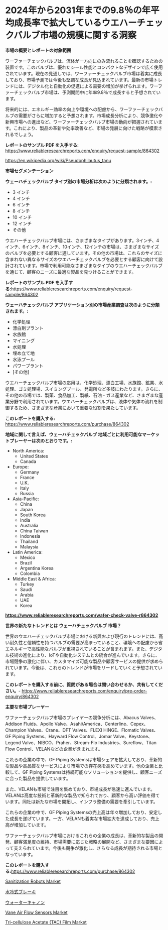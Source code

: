 <p><h1>2024年から2031年までの9.8％の年平均成長率で拡大しているウエハーチェックバルブ市場の規模に関する洞察</h1></p><p><strong>市場の概要とレポートの対象範囲</strong></p>
<p><p>ワーファーチェックバルブは、流体が一方向にのみ流れることを確認するための装置です。このバルブは、優れたシール性能とコンパクトなデザインで広く使用されています。現在の見通しでは、ワーファーチェックバルブ市場は着実に成長しており、市場予測では今後も堅調な成長が見込まれています。最新の市場トレンドには、デジタル化と自動化の促進による需要の増加が挙げられます。ワーファーチェックバルブ市場は、予測期間中に年率9.8％で成長すると予想されています。</p><p>将来的には、エネルギー効率の向上や環境への配慮から、ワーファーチェックバルブの需要がさらに増加すると予想されます。市場成長分析により、競争激化や新興市場への進出など、ワーファーチェックバルブ市場の動向が把握されています。これにより、製品の革新や効率改善など、市場の発展に向けた戦略が模索されるでしょう。</p></p>
<p><strong>レポートのサンプル PDF を入手する:</strong> <a href="https://www.reliableresearchreports.com/enquiry/request-sample/864302">https://www.reliableresearchreports.com/enquiry/request-sample/864302</a></p>
<p><a href="https://en.wikipedia.org/wiki/Pseudophilautus_tanu">https://en.wikipedia.org/wiki/Pseudophilautus_tanu</a></p>
<p><strong>市場セグメンテーション</strong></p>
<p><strong>ウェーハチェックバルブ タイプ別の市場分析は次のように分類されます。:</strong></p>
<p><ul><li>3 インチ</li><li>4 インチ</li><li>6 インチ</li><li>8 インチ</li><li>10 インチ</li><li>12 インチ</li><li>その他</li></ul></p>
<p><p>ウエハーチェックバルブ市場には、さまざまなタイプがあります。3インチ、4インチ、6インチ、8インチ、10インチ、12インチの市場は、さまざまなサイズのバルブを必要とする顧客に適しています。その他の市場は、これらのサイズに含まれない異なるサイズのウエハーチェックバルブを必要とする顧客に向けて設計されています。市場で利用可能なさまざまなタイプのウエハーチェックバルブを通じて、顧客のニーズに最適な製品を見つけることができます。</p></p>
<p><strong>レポートのサンプル PDF を入手する:</strong><a href="https://www.reliableresearchreports.com/enquiry/request-sample/864302">https://www.reliableresearchreports.com/enquiry/request-sample/864302</a></p>
<p><strong> ウェーハチェックバルブ アプリケーション別の市場産業調査は次のように分類されます。:</strong></p>
<p><ul><li>化学処理</li><li>漂白剤プラント</li><li>水族館</li><li>マイニング</li><li>水処理</li><li>埋め立て地</li><li>水泳プール</li><li>パワープラント</li><li>[その他]</li></ul></p>
<p><p>ウエハーチェックバルブ市場の応用は、化学処理、漂白工場、水族館、鉱業、水処理、ゴミ処理場、スイミングプール、発電所など多岐にわたります。さらに、その他の市場では、製薬、食品加工、製紙、石油・ガス産業など、さまざまな産業分野で利用されています。ウエハーチェックバルブは、液体や気体の流れを制御するため、さまざまな産業において重要な役割を果たしています。</p></p>
<p><strong>このレポートを購入する:</strong> <a href="https://www.reliableresearchreports.com/purchase/864302">https://www.reliableresearchreports.com/purchase/864302</a></p>
<p><strong>地域に関して言えば、ウェーハチェックバルブ 地域ごとに利用可能なマーケットプレーヤーは次のとおりです。:</strong></p>
<p><ul>
    <li>
        North America:
        <ul>
            <li>United States</li>
            <li>Canada</li>
        </ul>
    </li>
    <li>
        Europe:
        <ul>
            <li>Germany</li>
            <li>France</li>
            <li>U.K.</li>
            <li>Italy</li>
            <li>Russia</li>
        </ul>
    </li>
    <li>
        Asia-Pacific:
        <ul>
            <li>China</li>
            <li>Japan</li>
            <li>South Korea</li>
            <li>India</li>
            <li>Australia</li>
            <li>China Taiwan</li>
            <li>Indonesia</li>
            <li>Thailand</li>
            <li>Malaysia</li>
        </ul>
    </li>
    <li>
        Latin America:
        <ul>
            <li>Mexico</li>
            <li>Brazil</li>
            <li>Argentina Korea</li>
            <li>Colombia</li>
        </ul>
    </li>
    <li>
        Middle East & Africa:
        <ul>
            <li>Turkey</li>
            <li>Saudi</li>
            <li>Arabia</li>
            <li>UAE</li>
            <li>Korea</li>
        </ul>
    </li>
    </ul></p>
<p><strong><a href="https://www.reliableresearchreports.com/wafer-check-valve-r864302">https://www.reliableresearchreports.com/wafer-check-valve-r864302</a></strong></p>
<p><strong>世界の新たなトレンドとは ウェーハチェックバルブ 市場？</strong></p>
<p><p>世界のウエハーチェックバルブ市場における新興および現行のトレンドには、高い耐久性と信頼性を持つバルブの需要が高まっていること、環境への配慮から省エネルギーで高性能なバルブが重視されていることが含まれます。また、デジタル技術の進化により、IoTや自動化システムとの統合が進んでいます。さらに、市場競争の激化に伴い、カスタマイズ可能な製品や顧客サービスの提供が求められています。今後は、これらのトレンドが市場をリードしていくと予想されています。</p></p>
<p><strong>このレポートを購入する前に、質問がある場合は問い合わせるか、共有してください。</strong>- <a href="https://www.reliableresearchreports.com/enquiry/pre-order-enquiry/864302">https://www.reliableresearchreports.com/enquiry/pre-order-enquiry/864302</a></p>
<p><strong>主要な市場プレーヤー</strong></p>
<p><p>ワファーチェックバルブ市場のプレイヤーの競争分析には、Abacus Valves、Addison Fluids、Apollo Valve、Asahi/America、Centerline、Cepex、Champion Valves、Crane、DFT Valves、FLEXI HINGE、Flomatic Valves、GF Piping Systems、Hayward Flow Control、Jomar Valve、Keystone、Legend Valve、NIBCO、Praher、Stream-Flo Industries、Sureflow、Titan Flow Control、VELANなどの企業が含まれます。</p><p>これらの企業の中で、GF Piping Systemsは市場シェアを拡大しており、革新的な製品や高品質なサービスにより市場での存在感を高めています。他の企業と比較して、GF Piping Systemsは持続可能なソリューションを提供し、顧客ニーズに合った製品を提供しています。</p><p>また、VELANも市場で注目を集めており、市場成長が急速に進んでいます。VELANは高度な技術と革新的な製品で知られており、顧客から高い評価を得ています。同社は新たな市場を開拓し、インフラ整備の需要を牽引しています。</p><p>これらの企業の中で、GF Piping Systemsの売上高は年々増加しており、安定した成長を遂げています。一方、VELANも着実な市場拡大を達成しており、売上高が増加しています。</p><p>ワファーチェックバルブ市場におけるこれらの企業の成長は、革新的な製品の開発、顧客満足度の維持、市場需要に応じた戦略の展開など、さまざまな要因によって支えられています。今後も競争が激化し、さらなる成長が期待される市場となっています。</p></p>
<p><strong>このレポートを購入する:</strong><a href="https://www.reliableresearchreports.com/purchase/864302">https://www.reliableresearchreports.com/purchase/864302</a></p>
<p><p><a href="https://issuu.com/reportprime-2/docs/sanitization-robots-market-size-2030.pptx">Sanitization Robots Market</a></p><p><a href="https://github.com/mohamedbakry57/Market-Research-Report-List-5/blob/main/723594145519.md">水冷式ブレーキ</a></p><p><a href="https://github.com/zjkmgcs938405/Market-Research-Report-List-3/blob/main/417695245520.md">ウォーターキャノン</a></p><p><a href="https://github.com/seamusocallaghan/Market-Research-Report-List-1/blob/main/vane-air-flow-sensors-market.md">Vane Air Flow Sensors Market</a></p><p><a href="https://medium.com/@bethelokon998/tri-cellulose-acetate-tac-film-market-outlook-complete-industry-analysis-2024-to-2031-cb47b67e4867">Tri-cellulose Acetate (TAC) Film Market</a></p></p>